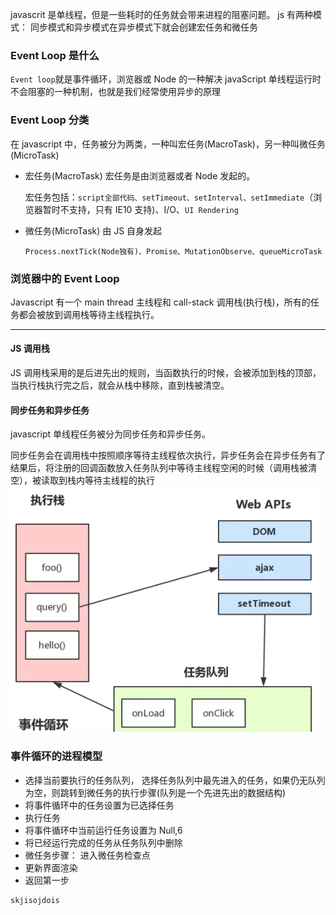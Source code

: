 javascrit 是单线程，但是一些耗时的任务就会带来进程的阻塞问题。 js 有两种模式： 同步模式和异步模式在异步模式下就会创建宏任务和微任务

### Event Loop 是什么

`Event loop`就是事件循环，浏览器或 Node 的一种解决 javaScript 单线程运行时不会阻塞的一种机制，也就是我们经常使用异步的原理

### Event Loop 分类

在 javascript 中，任务被分为两类，一种叫宏任务(MacroTask)，另一种叫微任务(MicroTask)

- 宏任务(MacroTask) 宏任务是由浏览器或者 Node 发起的。

  宏任务包括：`script全部代码、setTimeout、setInterval、setImmediate`（浏览器暂时不支持，只有 IE10 支持)、I/O、`UI Rendering`

- 微任务(MicroTask) 由 JS 自身发起

  `Process.nextTick(Node独有)、Promise、MutationObserve、queueMicroTask`

### 浏览器中的 Event Loop

Javascript 有一个 main thread 主线程和 call-stack 调用栈(执行栈)，所有的任务都会被放到调用栈等待主线程执行。

---

#### JS 调用栈

JS 调用栈采用的是后进先出的规则，当函数执行的时候，会被添加到栈的顶部，当执行栈执行完之后，就会从栈中移除，直到栈被清空。

#### 同步任务和异步任务

javascript 单线程任务被分为同步任务和异步任务。

同步任务会在调用栈中按照顺序等待主线程依次执行，异步任务会在异步任务有了结果后，将注册的回调函数放入任务队列中等待主线程空闲的时候（调用栈被清空），被读取到栈内等待主线程的执行 ![](img/event_loop.png)

### 事件循环的进程模型

- 选择当前要执行的任务队列， 选择任务队列中最先进入的任务，如果仍无队列为空，则跳转到微任务的执行步骤(队列是一个先进先出的数据结构)
- 将事件循环中的任务设置为已选择任务
- 执行任务
- 将事件循环中当前运行任务设置为 Null,6
- 将已经运行完成的任务从任务队列中删除
- 微任务步骤： 进入微任务检查点
- 更新界面渲染
- 返回第一步

```js
skjisojdois
```
